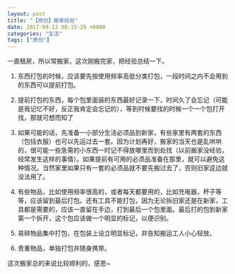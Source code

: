 ```yaml
---
layout: post
title: "【原创】搬家经验"
date: 2017-09-13 08:15:29 +0800
categories: "生活"
tags: ["原创"]
---
```

一直租房，所以常搬家，这次刚搬完家，把经验总结一下。

1. 东西打包的时候，应该要先按使用频率高低分类打包，一段时间之内不会用到的东西可以提前打包。

2. 提前打包的东西，每个包里面装的东西最好记录一下，时间久了会忘记（可能是我记忆不好，反正我肯定会忘记的），等到时候要找的时候一个一个包打开找，那就可想而知了

3. 如果可能的话，先准备一小部分生活必须品到新家，有些家里有两套的东西（包括衣服）也可以先运过去一套。因为计划再好，搬家的当天也是乱哄哄的，很可能一些急需的小东西一时记不得放哪里而到处找（以前搬家没经验，经常发生这样的事情）。如果提前有可用的必须品准备在那里，就可以避免这种情况。当然家里如果只有一套的必须品就不要先搬过去了，否则旧家这边就没法用了。

4. 有些物品，比如使用频率很高的，或者每天都要用的，比如充电器，杯子等等，应该留到最后打包。还有工具不能打包，因为无论拆旧家还是在新家，工具都是需要的，应该一直留在手边，打到最后一个包里面。最后打的包到新家第一个拆开，这个包应该做一个明显的标记，以便识别。

5. 易碎物品集中打包，在包装上设立明显标记，并告知搬运工人小心轻放。

6. 贵重物品，单独打包并随身携带。

这次搬家总的来说比较顺利的，感恩~

